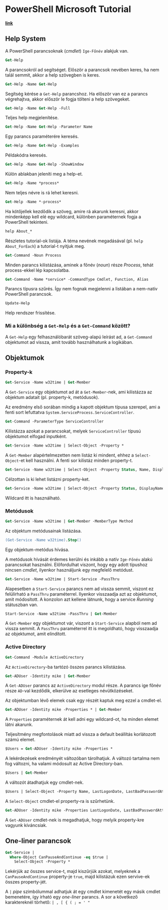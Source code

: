# PowerShell Microsoft Tutorial
**[link](https://docs.microsoft.com/en-us/powershell/scripting/overview?view=powershell-7.1)**

## Help System

A PowerShell parancsoknak (*cmdlet*) `Ige-Főnév` alakjuk van.
```ps
Get-Help
```

A parancsokról ad segítséget. 
Először a parancsok nevében keres, ha nem talál semmit, akkor a help szövegben is keres.

```ps
Get-Help -Name Get-Help
```

Segítség kérése a `Get-Help` parancshoz. Ha először van ez a parancs végrehajtva, akkor először le fogja tölteni a help szövegeket.

```ps
Get-Help -Name Get-Help -Full
```

Teljes help megjelenítése.

```ps
Get-Help -Name Get-Help -Parameter Name
```

Egy parancs paraméterére keresés.

```ps
Get-Help -Name Get-Help -Examples
```

Példakódra keresés.

```ps
Get-Help -Name Get-Help -ShowWindow
```

Külön ablakban jeleníti meg a help-et.

```ps
Get-Help -Name *process*
```

Nem teljes névre is rá lehet keresni.

```ps
Get-Help -Name *-process*
```

Ha kötőjellek kezdődik a szöveg, amire rá akarunk keresni, akkor mindenképp kell elé egy wildcard, különben paraméternek fogja a PowerShell tekinteni.

```ps
help About_*
```

Részletes tutorial-ok listája. A téma nevének megadásával (pl. `help About_ForEach`) a tutorial-t nyitjuk meg.

```ps
Get-Command -Noun Process
```

Minden parancs kilistázása, aminek a főnév (*noun*) része *Process*, tehát process-ekkel lép kapcsolatba.

```ps
Get-Command -Name *service* -CommandType Cmdlet, Function, Alias
```

Parancs típusra szűrés. Így nem fognak megjelenni a listában a nem-natív PowerShell parancsok.

```ps
Update-Help
```

Help rendszer frissítése.

### Mi a különbség a `Get-Help` és a `Get-Command` között?

A `Get-Help` egy felhasználóbarát szöveg-alapú leírást ad, a `Get-Command` objektumot ad vissza, amit tovább használhatunk a logikában.

## Objektumok

### Property-k

```ps
Get-Service -Name w32time | Get-Member
```

A `Get-Service` egy objektumot ad át a `Get-Member`-nek, ami kilistázza az objektum adatait (pl. property-k, metódusok).

Az eredmény első sorában mindig a kapott objektum típusa szerepel, ami a fenti sort lefuttatva `System.ServiceProcess.ServiceController`.

```ps
Get-Command -ParameterType ServiceController
```

Kilistázza azokat a parancsokat, melyek `ServiceController` típusú objektumot elfogad inputként.

```ps
Get-Service -Name w32time | Select-Object -Property *
```

A `Get-Member` alapértelmezetten nem listáz ki mindent, ehhez a `Select-Object`-et kell használni. A fenti sor kilistáz minden property-t.

```ps
Get-Service -Name w32time | Select-Object -Property Status, Name, DisplayName, ServiceType
```

Célzottan is ki lehet listázni property-ket.

```ps
Get-Service -Name w32time | Select-Object -Property Status, DisplayName, Can*
```

Wildcard itt is használható.

### Metódusok

```ps
Get-Service -Name w32time | Get-Member -MemberType Method
```

Az objektum metódusainak listázása.

```ps
(Get-Service -Name w32time).Stop()
```

Egy objektum-metódus hívása.

A metódusok hívását érdemes kerülni és inkább a natív `Ige-Főnév` alakú parancsokat használni. Előfordulhat viszont, hogy egy adott típushoz nincsen *cmdlet*, ilyenkor használjunk egy megfelelő metódust.

```ps
Get-Service -Name w32time | Start-Service -PassThru
```

Alapesetben a `Start-Service` parancs nem ad vissza semmit, viszont ez felülírható a `PassThru` paraméterrel. Ilyenkor visszaadja azt az objektumot, amit módosított. A konzolon azt kellene látnunk, hogy a service *Running* státuszban van.

```ps
Start-Service -Name w32time -PassThru | Get-Member
```

A `Get-Member` egy objektumot vár, viszont a `Start-Service` alapból nem ad vissza semmit. A `PassThru` paraméterrel itt is megoldható, hogy visszaadja az objektumot, amit elindított.

### Active Directory

```ps
Get-Command -Module ActiveDirectory
```

Az `ActiveDirectory`-ba tartózó összes parancs kilistázása.

```ps
Get-ADUser -Identity mike | Get-Member
```

A `Get-ADUser` parancs az `ActiveDirectory` modul része. A parancs ige főnév része `AD`-val kezdődik, elkerülve az esetleges névütközéseket.

Az objektumban lévő elemek csak egy részét kaptuk meg ezzel a cmdlet-el.

```ps
Get-ADUser -Identity mike -Properties * | Get-Member
```

A `Properties` paraméternek át kell adni egy wildcard-ot, ha minden elemet látni akarunk.

Teljesítmény megfontolások miatt ad vissza a default beállítás korlátozott számú elemet.

```ps
$Users = Get-ADUser -Identity mike -Properties *
```

A lekérdezések eredményét változóban tárolhatjuk. A változó tartalma nem fog változni, ha valami módosult az Active Directory-ban.

```ps
$Users | Get-Member
```

A változót átadhatjuk egy cmdlet-nek.

```ps
$Users | Select-Object -Property Name, LastLogonDate, LastBadPasswordAttempt
```

A `Select-Object` cmdlet-el property-ra is szűrhetünk.

```ps
Get-ADUser -Identity mike -Properties LastLogonDate, LastBadPasswordAttempt
```

A `Get-ADUser` cmdlet-nek is megadhatjuk, hogy melyik property-kre vagyunk kíváncsiak.

## One-liner parancsok

```ps
Get-Service |
  Where-Object CanPauseAndContinue -eq $true |
    Select-Object -Property *
```

Lekérjük az összes service-t, majd kiszűrjük azokat, melyeknek a `CanPauseAndContinue` property-je `true`, majd kilistázuk ezen servive-ek összes property-jét.

A `|` *pipe* szimbólummal adhatjuk át egy cmdlet kimenetét egy másik cmdlet bemenetére, így írható egy *one-liner* parancs. A sor a következő karaktereknél törhető: `| , [ { ( ; = ' "`